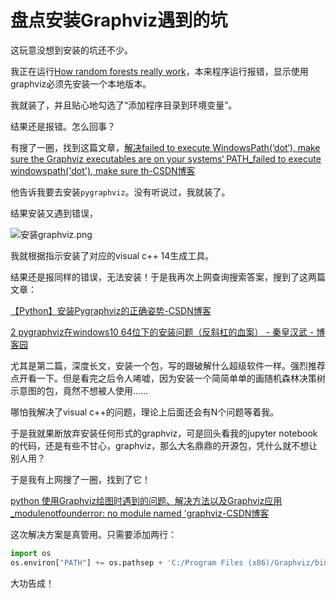# 盘点安装Graphviz遇到的坑

这玩意没想到安装的坑还不少。

我正在运行[How random forests really work](https://www.kaggle.com/code/jhoward/how-random-forests-really-work/comments)，本来程序运行报错，显示使用graphviz必须先安装一个本地版本。

我就装了，并且贴心地勾选了“添加程序目录到环境变量”。

结果还是报错。怎么回事？

有搜了一圈，找到这篇文章，[解决failed to execute WindowsPath(‘dot‘), make sure the Graphviz executables are on your systems‘ PATH_failed to execute windowspath('dot'), make sure th-CSDN博客](https://blog.csdn.net/weixin_37647148/article/details/128654201)

他告诉我要去安装`pygraphviz`。没有听说过，我就装了。

结果安装又遇到错误，

![安装graphviz.png](安装pygraghviz.png)

我就根据指示安装了对应的visual c++ 14生成工具。

结果还是报同样的错误，无法安装！于是我再次上网查询搜索答案，搜到了这两篇文章：

[【Python】安装Pygraphviz的正确姿势-CSDN博客](https://blog.csdn.net/frostime/article/details/104620220)

[2 pygraphviz在windows10 64位下的安装问题（反斜杠的血案） - 秦皇汉武 - 博客园](https://www.cnblogs.com/xiaojieshisilang/p/9495295.html)

尤其是第二篇，深度长文，安装一个包，写的跟破解什么超级软件一样。强烈推荐点开看一下。但是看完之后令人唏嘘，因为安装一个简简单单的画随机森林决策树示意图的包，竟然不想被人使用……

哪怕我解决了visual c++的问题，理论上后面还会有N个问题等着我。

于是我就果断放弃安装任何形式的graphviz，可是回头看我的jupyter notebook的代码，还是有些不甘心，graphviz，那么大名鼎鼎的开源包，凭什么就不想让别人用？

于是我有上网搜了一圈，找到了它！

[python 使用Graphviz绘图时遇到的问题、解决方法以及Graphviz应用_modulenotfounderror: no module named 'graphviz-CSDN博客](https://blog.csdn.net/liu_1314521/article/details/115638429)

这次解决方案是真管用。只需要添加两行：

```python
import os
os.environ["PATH"] += os.pathsep + 'C:/Program Files (x86)/Graphviz/bin/'
```

大功告成！